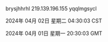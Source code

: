 brysjhhrhl 219.139.196.155 yqqlmgsycl

2024年 04月 02日 星期二 04:30:03 CST

2024年 04月 01日 星期一 20:30:03 GMT
